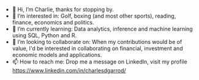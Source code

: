 - 👋 Hi, I’m Charlie, thanks for stopping by.
- 👀 I’m interested in: Golf, boxing (and most other sports), reading, finance, economics and politics.
- 🌱 I’m currently learning: Data analytics, inference and machine learning using SQL, Python and R. 
- 💞️ I’m looking to collaborate on: When my contributions would be of value, I'd be interested in collaborating on financial, investment and economic models and applications.
- 📫 How to reach me: Drop me a message on LinkedIn, visit my profile https://www.linkedin.com/in/charlesdgarrod/

<!---
11382chagar/11382chagar is a ✨ special ✨ repository because its `README.md` (this file) appears on your GitHub profile.
You can click the Preview link to take a look at your changes.
--->
